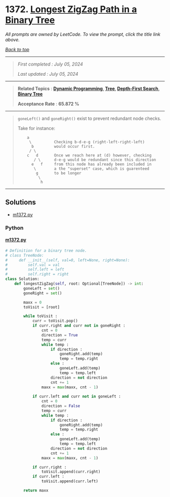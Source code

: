 # 1372. [Longest ZigZag Path in a Binary Tree](<https://leetcode.com/problems/longest-zigzag-path-in-a-binary-tree>)

*All prompts are owned by LeetCode. To view the prompt, click the title link above.*

*[Back to top](<../README.md>)*

------

> *First completed : July 05, 2024*
>
> *Last updated : July 05, 2024*


------

> **Related Topics** : **[Dynamic Programming](<by_topic/Dynamic Programming.md>), [Tree](<by_topic/Tree.md>), [Depth-First Search](<by_topic/Depth-First Search.md>), [Binary Tree](<by_topic/Binary Tree.md>)**
>
> **Acceptance Rate** : **65.872 %**


------

> `goneLeft()` and `goneRight()` exist to prevent redundant node checks. 
> 
> Take for instance:
> 
> ```
>     a           
>      \          Checking b-d-e-g (right-left-right-left)
>       b         would occur first.
>      / \        
>     c   d       Once we reach here at (d) however, checking
>        / \      d-e-g would be redundant since this direction
>       e   f     from this node has already been included in
>        \        a the "superset" case, which is guarenteed
>         g       to be longer
>          \      
>           h     
> ```

------

## Solutions

- [m1372.py](<../my-submissions/m1372.py>)
### Python
#### [m1372.py](<../my-submissions/m1372.py>)
```Python
# Definition for a binary tree node.
# class TreeNode:
#     def __init__(self, val=0, left=None, right=None):
#         self.val = val
#         self.left = left
#         self.right = right
class Solution:
    def longestZigZag(self, root: Optional[TreeNode]) -> int:
        goneLeft = set()
        goneRight = set()

        maxx = 0
        toVisit = [root]

        while toVisit :
            curr = toVisit.pop()
            if curr.right and curr not in goneRight :
                cnt = 0
                direction = True
                temp = curr
                while temp :
                    if direction :
                        goneRight.add(temp)
                        temp = temp.right
                    else :
                        goneLeft.add(temp)
                        temp = temp.left
                    direction = not direction
                    cnt += 1
                maxx = max(maxx, cnt - 1)
            
            if curr.left and curr not in goneLeft :
                cnt = 0
                direction = False
                temp = curr
                while temp :
                    if direction :
                        goneRight.add(temp)
                        temp = temp.right
                    else :
                        goneLeft.add(temp)
                        temp = temp.left
                    direction = not direction
                    cnt += 1
                maxx = max(maxx, cnt - 1)

            if curr.right :
                toVisit.append(curr.right)
            if curr.left :
                toVisit.append(curr.left)

        return maxx
```

